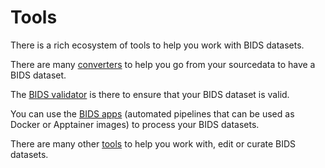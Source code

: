 # Tools

There is a rich ecosystem of tools to help you work with BIDS datasets.

There are many [converters](./converters/index.md)
to help you go from your sourcedata to have a BIDS dataset.

The [BIDS validator](./validator.md) is there to ensure that your BIDS dataset is valid.

You can use the [BIDS apps](./bids-apps/index.md)
(automated pipelines that can be used as Docker or Apptainer images)
to process your BIDS datasets.

There are many other [tools](./others.md) to help you work with, edit or curate BIDS datasets.

<meta property="og:title" content="Tools"/>
